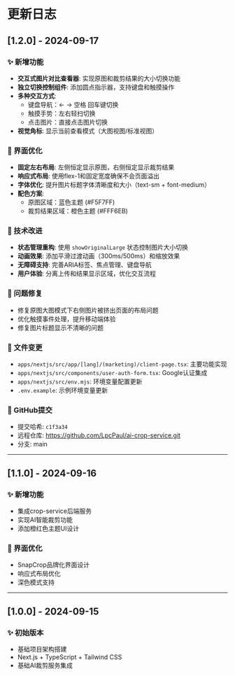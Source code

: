 # 更新日志

## [1.2.0] - 2024-09-17

### ✨ 新增功能
- **交互式图片对比查看器**: 实现原图和裁剪结果的大小切换功能
- **独立切换控制组件**: 添加圆点指示器，支持键盘和触摸操作
- **多种交互方式**:
  - 键盘导航：← → 空格 回车键切换
  - 触摸手势：左右轻扫切换
  - 点击图片：直接点击图片切换
- **视觉角标**: 显示当前查看模式（大图视图/标准视图）

### 🎨 界面优化
- **固定左右布局**: 左侧恒定显示原图，右侧恒定显示裁剪结果
- **响应式布局**: 使用flex-1和固定宽度确保不会页面溢出
- **字体优化**: 提升图片标题字体清晰度和大小（text-sm + font-medium）
- **配色方案**:
  - 原图区域：蓝色主题 (#F5F7FF)
  - 裁剪结果区域：橙色主题 (#FFF6EB)

### 🔧 技术改进
- **状态管理重构**: 使用 `showOriginalLarge` 状态控制图片大小切换
- **动画效果**: 添加平滑过渡动画（300ms/500ms）和缩放效果
- **无障碍支持**: 完善ARIA标签、焦点管理、键盘导航
- **用户体验**: 分离上传和结果显示区域，优化交互流程

### 🐛 问题修复
- 修复原图大图模式下右侧图片被挤出页面的布局问题
- 优化触摸事件处理，提升移动端体验
- 修复图片标题显示不清晰的问题

### 📁 文件变更
- `apps/nextjs/src/app/[lang]/(marketing)/client-page.tsx`: 主要功能实现
- `apps/nextjs/src/components/user-auth-form.tsx`: Google认证集成
- `apps/nextjs/src/env.mjs`: 环境变量配置更新
- `.env.example`: 示例环境变量更新

### 🔗 GitHub提交
- 提交哈希: `c1f3a34`
- 远程仓库: https://github.com/LpcPaul/ai-crop-service.git
- 分支: main

---

## [1.1.0] - 2024-09-16

### ✨ 新增功能
- 集成crop-service后端服务
- 实现AI智能裁剪功能
- 添加橙红色主题UI设计

### 🎨 界面优化
- SnapCrop品牌化界面设计
- 响应式布局优化
- 深色模式支持

---

## [1.0.0] - 2024-09-15

### ✨ 初始版本
- 基础项目架构搭建
- Next.js + TypeScript + Tailwind CSS
- 基础AI裁剪服务集成